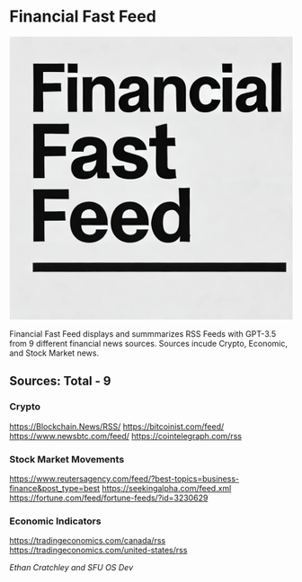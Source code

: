 # Financial Fast Feed
![Financial Fast Feed](/client/public/staple.jpg)

Financial Fast Feed displays and summmarizes RSS Feeds with GPT-3.5 from 9 different financial news sources. Sources incude Crypto, Economic, and Stock Market news.

## Sources: Total - 9
### Crypto
https://Blockchain.News/RSS/
https://bitcoinist.com/feed/
https://www.newsbtc.com/feed/
https://cointelegraph.com/rss

### Stock Market Movements
https://www.reutersagency.com/feed/?best-topics=business-finance&post_type=best
https://seekingalpha.com/feed.xml
https://fortune.com/feed/fortune-feeds/?id=3230629

### Economic Indicators
https://tradingeconomics.com/canada/rss
https://tradingeconomics.com/united-states/rss

*Ethan Cratchley and SFU OS Dev*
